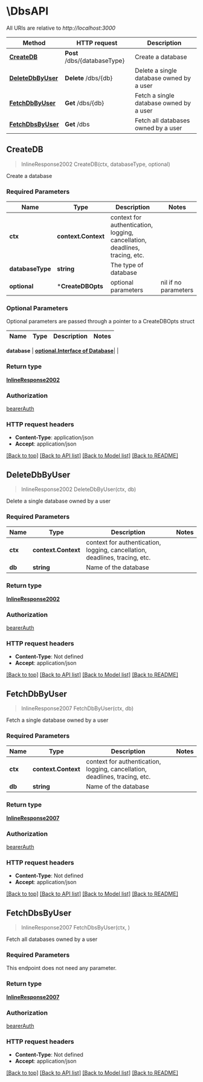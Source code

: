 # \DbsAPI

All URIs are relative to *http://localhost:3000*

Method | HTTP request | Description
------------- | ------------- | -------------
[**CreateDB**](DbsAPI.md#CreateDB) | **Post** /dbs/{databaseType} | Create a database
[**DeleteDbByUser**](DbsAPI.md#DeleteDbByUser) | **Delete** /dbs/{db} | Delete a single database owned by a user
[**FetchDbByUser**](DbsAPI.md#FetchDbByUser) | **Get** /dbs/{db} | Fetch a single database owned by a user
[**FetchDbsByUser**](DbsAPI.md#FetchDbsByUser) | **Get** /dbs | Fetch all databases owned by a user


## CreateDB

> InlineResponse2002 CreateDB(ctx, databaseType, optional)

Create a database

### Required Parameters


Name | Type | Description  | Notes
------------- | ------------- | ------------- | -------------
**ctx** | **context.Context** | context for authentication, logging, cancellation, deadlines, tracing, etc.
**databaseType** | **string**| The type of database | 
 **optional** | ***CreateDBOpts** | optional parameters | nil if no parameters

### Optional Parameters

Optional parameters are passed through a pointer to a CreateDBOpts struct


Name | Type | Description  | Notes
------------- | ------------- | ------------- | -------------

 **database** | [**optional.Interface of Database**](Database.md)|  | 

### Return type

[**InlineResponse2002**](inline_response_200_2.md)

### Authorization

[bearerAuth](../README.md#bearerAuth)

### HTTP request headers

- **Content-Type**: application/json
- **Accept**: application/json

[[Back to top]](#) [[Back to API list]](../README.md#documentation-for-api-endpoints)
[[Back to Model list]](../README.md#documentation-for-models)
[[Back to README]](../README.md)


## DeleteDbByUser

> InlineResponse2002 DeleteDbByUser(ctx, db)

Delete a single database owned by a user

### Required Parameters


Name | Type | Description  | Notes
------------- | ------------- | ------------- | -------------
**ctx** | **context.Context** | context for authentication, logging, cancellation, deadlines, tracing, etc.
**db** | **string**| Name of the database | 

### Return type

[**InlineResponse2002**](inline_response_200_2.md)

### Authorization

[bearerAuth](../README.md#bearerAuth)

### HTTP request headers

- **Content-Type**: Not defined
- **Accept**: application/json

[[Back to top]](#) [[Back to API list]](../README.md#documentation-for-api-endpoints)
[[Back to Model list]](../README.md#documentation-for-models)
[[Back to README]](../README.md)


## FetchDbByUser

> InlineResponse2007 FetchDbByUser(ctx, db)

Fetch a single database owned by a user

### Required Parameters


Name | Type | Description  | Notes
------------- | ------------- | ------------- | -------------
**ctx** | **context.Context** | context for authentication, logging, cancellation, deadlines, tracing, etc.
**db** | **string**| Name of the database | 

### Return type

[**InlineResponse2007**](inline_response_200_7.md)

### Authorization

[bearerAuth](../README.md#bearerAuth)

### HTTP request headers

- **Content-Type**: Not defined
- **Accept**: application/json

[[Back to top]](#) [[Back to API list]](../README.md#documentation-for-api-endpoints)
[[Back to Model list]](../README.md#documentation-for-models)
[[Back to README]](../README.md)


## FetchDbsByUser

> InlineResponse2007 FetchDbsByUser(ctx, )

Fetch all databases owned by a user

### Required Parameters

This endpoint does not need any parameter.

### Return type

[**InlineResponse2007**](inline_response_200_7.md)

### Authorization

[bearerAuth](../README.md#bearerAuth)

### HTTP request headers

- **Content-Type**: Not defined
- **Accept**: application/json

[[Back to top]](#) [[Back to API list]](../README.md#documentation-for-api-endpoints)
[[Back to Model list]](../README.md#documentation-for-models)
[[Back to README]](../README.md)
